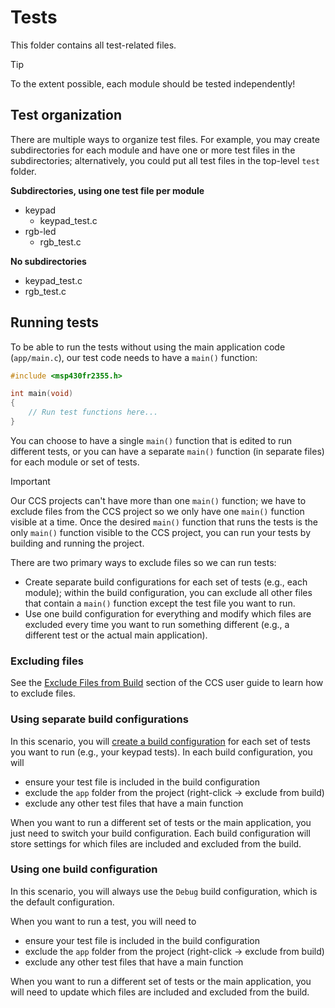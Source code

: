 # Tests

This folder contains all test-related files.

> [!TIP]
> To the extent possible, each module should be tested independently!

## Test organization

There are multiple ways to organize test files. For example, you may create subdirectories for each module and have one or more test files in the subdirectories; alternatively, you could put all test files in the top-level `test` folder.

**Subdirectories, using one test file per module**
- keypad
    - keypad_test.c
- rgb-led
    - rgb_test.c

**No subdirectories**
- keypad_test.c
- rgb_test.c

## Running tests

To be able to run the tests without using the main application code (`app/main.c`), our test code needs to have a `main()` function:
```c
#include <msp430fr2355.h>

int main(void)
{
    // Run test functions here...
}
```
You can choose to have a single `main()` function that is edited to run different tests, or you can have a separate `main()` function (in separate files) for each module or set of tests.

> [!IMPORTANT]
> Our CCS projects can't have more than one `main()` function; we have to exclude files from the CCS project so we only have one `main()` function visible at a time.
> Once the desired `main()` function that runs the tests is the only `main()` function visible to the CCS project, you can run your tests by building and running the project.

There are two primary ways to exclude files so we can run tests:
- Create separate build configurations for each set of tests (e.g., each module); within the build configuration, you can exclude all other files that contain a `main()` function except the test file you want to run.
- Use one build configuration for everything and modify which files are excluded every time you want to run something different (e.g., a different test or the actual main application).

### Excluding files

See the [Exclude Files from Build](https://software-dl.ti.com/ccs/esd/documents/users_guide_ccs_20.0.2/ccs_project-management.html#exclude-files-from-build) section of the CCS user guide to learn how to exclude files.


### Using separate build configurations

In this scenario, you will [create a build configuration](https://software-dl.ti.com/ccs/esd/documents/users_guide_ccs_20.0.2/ccs_project-management.html#build-configurations) for each set of tests you want to run (e.g., your keypad tests). In each build configuration, you will
- ensure your test file is included in the build configuration
- exclude the `app` folder from the project (right-click -> exclude from build)
- exclude any other test files that have a main function

When you want to run a different set of tests or the main application, you just need to switch your build configuration. Each build configuration will store settings for which files are included and excluded from the build.


### Using one build configuration

In this scenario, you will always use the `Debug` build configuration, which is the default configuration.

When you want to run a test, you will need to
- ensure your test file is included in the build configuration
- exclude the `app` folder from the project (right-click -> exclude from build)
- exclude any other test files that have a main function

When you want to run a different set of tests or the main application, you will need to update which files are included and excluded from the build.
